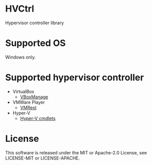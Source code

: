 # HVCtrl
Hypervisor controller library

# Supported OS
Windows only.

# Supported hypervisor controller

- VirtualBox
  - [VBoxManage](https://www.virtualbox.org/manual/ch08.html)
- VMWare Player
  - [VMRest](https://code.vmware.com/apis/413)
- Hyper-V
  - [Hyper-V cmdlets](https://docs.microsoft.com/en-us/powershell/module/hyper-v/?view=win10-ps)

# License
This software is released under the MIT or Apache-2.0 License, see LICENSE-MIT or LICENSE-APACHE.
